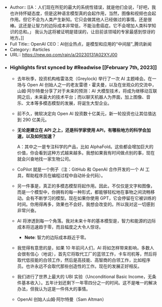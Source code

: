 - Author:: [[A：人们现在所犯的最大的系统性错误，就是他们会说，「好吧，我也许持怀疑态度，但是这种语言模型真的会起作用，当然，图像和视频也会起作用。但它不会为人类产生新知。它只会做其他人已经做过的事情。还是很棒。这还是让智力的边际成本非常低，不能治愈癌症。它不会增加人类科学知识的总和。」 我认为这将被证明是错误的，让目前该领域的专家最感到惊讶的地方。]]
- Full Title:: OpenAI CEO：AI创业热点，是模型和应用的“中间层”_腾讯新闻
- Category:: #articles
- URL:: https://new.qq.com/rain/a/20230131A02XYJ00
- ### Highlights first synced by #Readwise [[February 7th, 2023]]
    - 去年秋季，投资机构格雷洛克（Greylock) 举行了一次 AI 主题峰会。在一场与 Open AI 创始人之一的老友雷德・霍夫曼，以及在坐观众的交流中，山姆·阿尔特曼分享了对于未来的预测：AI 大模型技术，将成为继移动互联网之后，未来最大的技术平台；而以聊天机器人为界面，加上图像、音乐、文本等多模态模型的发展，将诞生大型企业。
    - 前不久，微软决定向 Open AI 投资数十亿美元，新一轮投资也让其估值达到 290 亿美元。
    - **无论是建立在 API 之上，还是科学家使用 API，有哪些地方的科学会加速，以及如何加速？**
      
      
      A：其中之一是专注科学的产品，比如 AlphaFold。这些都会增加巨大的价值，你会看到这种方式越来越多。我想如果我有时间做点别的事，现在就会兴奋地找一家生物公司。
    - CoPilot 就是一个例子（注：GitHub 和 OpenAI 合作开发的一个 AI 工具，帮助程序员在编程过程中自动补全代码）。
    - 另一件事是，真正的多模态模型将起作用。因此，不仅仅是文字和图像，而是一个模型中，你拥有的每一种形式，都能够轻松地在事物之间流畅移动。会有不断学习的模型。现在如果你使用 GPT，它会停留在它被训练的时间。你用得再多，效果也不会好。我想会改变的。所以我对这一切感到非常兴奋。
    - AI 将渗透到每一个角落。我对未来十年的基本模型是，智力和能源的边际成本将迅速趋于零，而且幅度之大令人惊讶。
        - **Note**: 智力的边际成本趋近于零。
    - 我觉得有意思的是，如果 10 年前问人们，AI 将如怎样带来影响，多数人会很有信心（地说），首先它将取代工厂的蓝领工作，卡车司机等，然后将取代低技能的白领工作，然后是高技能、高智商的白领工作，比如程序员。也许永远不会取代那些创造性的工作。现在的发展正好相反。
    - 我们进行了世界上最大的 UBI 实验（Unconditional Basic Income，无条件基本收入）。五年计划还剩下一年零四分之一的时间。这不是唯一的解决办法，但我认为这是一件伟大的事情。
    - OpenAI 创始人山姆·阿尔特曼（Sam Altman）
